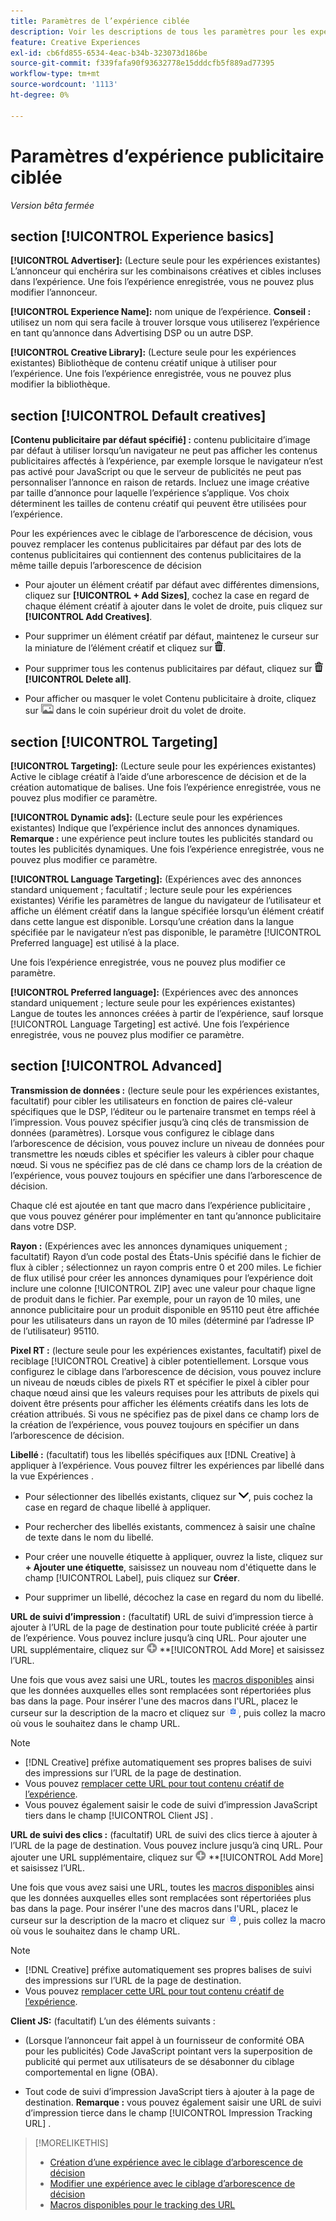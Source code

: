 ```yaml
---
title: Paramètres de l’expérience ciblée
description: Voir les descriptions de tous les paramètres pour les expériences publicitaires ciblées.
feature: Creative Experiences
exl-id: cb6fd855-6534-4eac-b34b-323073d186be
source-git-commit: f339fafa90f93632778e15dddcfb5f889ad77395
workflow-type: tm+mt
source-wordcount: '1113'
ht-degree: 0%

---
```


# Paramètres d’expérience publicitaire ciblée

*Version bêta fermée*

## section [!UICONTROL Experience basics]

**[!UICONTROL Advertiser]:** (Lecture seule pour les expériences existantes) L’annonceur qui enchérira sur les combinaisons créatives et cibles incluses dans l’expérience. Une fois l’expérience enregistrée, vous ne pouvez plus modifier l’annonceur.

**[!UICONTROL Experience Name]:** nom unique de l’expérience. **Conseil :** utilisez un nom qui sera facile à trouver lorsque vous utiliserez l’expérience en tant qu’annonce dans Advertising DSP ou un autre DSP.

**[!UICONTROL Creative Library]:** (Lecture seule pour les expériences existantes) Bibliothèque de contenu créatif unique à utiliser pour l’expérience. Une fois l’expérience enregistrée, vous ne pouvez plus modifier la bibliothèque.

## section [!UICONTROL Default creatives]

**\[Contenu publicitaire par défaut spécifié\] :** contenu publicitaire d’image par défaut à utiliser lorsqu’un navigateur ne peut pas afficher les contenus publicitaires affectés à l’expérience, par exemple lorsque le navigateur n’est pas activé pour JavaScript ou que le serveur de publicités ne peut pas personnaliser l’annonce en raison de retards. Incluez une image créative par taille d’annonce pour laquelle l’expérience s’applique. Vos choix déterminent les tailles de contenu créatif qui peuvent être utilisées pour l’expérience.<!-- In the legacy product, you selected the ad sizes for the experience, and then selected default images for each of those ad sizes. This feels a little wonky in that there isn't a distinct/obvious "Creative Sizes" setting to reference. -->

Pour les expériences avec le ciblage de l’arborescence de décision, vous pouvez remplacer les contenus publicitaires par défaut par des lots de contenus publicitaires qui contiennent des contenus publicitaires de la même taille depuis l’arborescence de décision<!-- verify -->

* Pour ajouter un élément créatif par défaut avec différentes dimensions, cliquez sur **[!UICONTROL + Add Sizes]**, cochez la case en regard de chaque élément créatif à ajouter dans le volet de droite, puis cliquez sur **[!UICONTROL Add Creatives]**.

* Pour supprimer un élément créatif par défaut, maintenez le curseur sur la miniature de l’élément créatif et cliquez sur ![Supprimer](/help/creative/assets/delete.png "Supprimer").

* Pour supprimer tous les contenus publicitaires par défaut, cliquez sur ![Supprimer](/help/creative/assets/delete.png "Supprimer") **[!UICONTROL Delete all]**.

* Pour afficher ou masquer le volet Contenu publicitaire à droite, cliquez sur ![Afficher/Masquer](/help/creative/assets/hide-show-creatives.png "Afficher/Masquer") dans le coin supérieur droit du volet de droite.

## section [!UICONTROL Targeting]

**[!UICONTROL Targeting]:** (Lecture seule pour les expériences existantes) Active le ciblage créatif à l’aide d’une arborescence de décision et de la création automatique de balises. Une fois l’expérience enregistrée, vous ne pouvez plus modifier ce paramètre.

**[!UICONTROL Dynamic ads]:** (Lecture seule pour les expériences existantes) Indique que l’expérience inclut des annonces dynamiques. **Remarque :** une expérience peut inclure toutes les publicités standard ou toutes les publicités dynamiques. Une fois l’expérience enregistrée, vous ne pouvez plus modifier ce paramètre.

**[!UICONTROL Language Targeting]:** (Expériences avec des annonces standard uniquement ; facultatif ; lecture seule pour les expériences existantes) Vérifie les paramètres de langue du navigateur de l’utilisateur et affiche un élément créatif dans la langue spécifiée lorsqu’un élément créatif dans cette langue est disponible. Lorsqu’une création dans la langue spécifiée par le navigateur n’est pas disponible, le paramètre [!UICONTROL Preferred language] est utilisé à la place.

Une fois l’expérience enregistrée, vous ne pouvez plus modifier ce paramètre.

**[!UICONTROL Preferred language]:** (Expériences avec des annonces standard uniquement ; lecture seule pour les expériences existantes) Langue de toutes les annonces créées à partir de l’expérience, sauf lorsque [!UICONTROL Language Targeting] est activé. Une fois l’expérience enregistrée, vous ne pouvez plus modifier ce paramètre.

## section [!UICONTROL Advanced]

**Transmission de données :** (lecture seule pour les expériences existantes, facultatif) pour cibler les utilisateurs en fonction de paires clé-valeur spécifiques que le DSP, l’éditeur ou le partenaire transmet en temps réel à l’impression. Vous pouvez spécifier jusqu’à cinq clés de transmission de données (paramètres). Lorsque vous configurez le ciblage dans l’arborescence de décision, vous pouvez inclure un niveau de données pour transmettre les nœuds cibles et spécifier les valeurs à cibler pour chaque nœud. Si vous ne spécifiez pas de clé dans ce champ lors de la création de l’expérience, vous pouvez toujours en spécifier une dans l’arborescence de décision.<!-- May move this to just within the decision tree.  -->

Chaque clé est ajoutée en tant que macro dans l’expérience publicitaire
, que vous pouvez générer pour implémenter en tant qu’annonce publicitaire dans votre DSP.

**Rayon :** (Expériences avec les annonces dynamiques uniquement ; facultatif) Rayon d’un code postal des États-Unis spécifié dans le fichier de flux à cibler ; sélectionnez un rayon compris entre 0 et 200 miles. Le fichier de flux utilisé pour créer les annonces dynamiques pour l’expérience doit inclure une colonne [!UICONTROL ZIP]<!-- or a user-named column mapped to a ZIP column --> avec une valeur pour chaque ligne de produit dans le fichier. Par exemple, pour un rayon de 10 miles, une annonce publicitaire pour un produit disponible en 95110 peut être affichée pour les utilisateurs dans un rayon de 10 miles (déterminé par l’adresse IP de l’utilisateur) 95110.

**Pixel RT :** (lecture seule pour les expériences existantes, facultatif) pixel de reciblage [!UICONTROL Creative] à cibler potentiellement. Lorsque vous configurez le ciblage dans l’arborescence de décision, vous pouvez inclure un niveau de nœuds cibles de pixels RT et spécifier le pixel à cibler pour chaque nœud ainsi que les valeurs requises pour les attributs de pixels qui doivent être présents pour afficher les éléments créatifs dans les lots de création attribués. Si vous ne spécifiez pas de pixel dans ce champ lors de la création de l’expérience, vous pouvez toujours en spécifier un dans l’arborescence de décision.<!-- May move this to just within the decision tree. -->

**Libellé :** <!-- should be "Labels" --> (facultatif) tous les libellés spécifiques aux [!DNL Creative] à appliquer à l’expérience. Vous pouvez filtrer les expériences par libellé dans la vue Expériences <!-- sic --> .

* Pour sélectionner des libellés existants, cliquez sur ![Bas](/help/creative/assets/chevron-down.png "Bas"), puis cochez la case en regard de chaque libellé à appliquer.

* Pour rechercher des libellés existants, commencez à saisir une chaîne de texte dans le nom du libellé.

* Pour créer une nouvelle étiquette à appliquer, ouvrez la liste, cliquez sur **+ Ajouter une étiquette**, saisissez un nouveau nom d&#39;étiquette dans le champ [!UICONTROL Label], puis cliquez sur **Créer**.

* Pour supprimer un libellé, décochez la case en regard du nom du libellé.

**URL de suivi d’impression :** (facultatif) URL de suivi d’impression tierce à ajouter à l’URL de la page de destination pour toute publicité créée à partir de l’expérience. Vous pouvez inclure jusqu’à cinq URL. Pour ajouter une URL supplémentaire, cliquez sur ![icône](/help/creative/assets/create.png) **[!UICONTROL Add More] et saisissez l’URL.

Une fois que vous avez saisi une URL, toutes les [macros disponibles](/help/creative/creative-macros.md) ainsi que les données auxquelles elles sont remplacées sont répertoriées plus bas dans la page. Pour insérer l&#39;une des macros dans l&#39;URL, placez le curseur sur la description de la macro et cliquez sur ![Copier dans le presse-papiers](/help/creative/assets/copy-to-clipboard.png "Copier dans le presse-papiers"), puis collez la macro où vous le souhaitez dans le champ URL.

>[!NOTE]
>
>* [!DNL Creative] préfixe automatiquement ses propres balises de suivi des impressions sur l’URL de la page de destination.
>* Vous pouvez [remplacer cette URL pour tout contenu créatif de l’expérience](experience-tracking-urls-targeting.md).
>* Vous pouvez également saisir le code de suivi d’impression JavaScript tiers dans le champ [!UICONTROL Client JS] .

**URL de suivi des clics :** (facultatif) URL de suivi des clics tierce à ajouter à l’URL de la page de destination. Vous pouvez inclure jusqu’à cinq URL. Pour ajouter une URL supplémentaire, cliquez sur ![icône](/help/creative/assets/create.png) **[!UICONTROL Add More] et saisissez l’URL.

Une fois que vous avez saisi une URL, toutes les [macros disponibles](/help/creative/creative-macros.md) ainsi que les données auxquelles elles sont remplacées sont répertoriées plus bas dans la page. Pour insérer l&#39;une des macros dans l&#39;URL, placez le curseur sur la description de la macro et cliquez sur ![Copier dans le presse-papiers](/help/creative/assets/copy-to-clipboard.png "Copier dans le presse-papiers"), puis collez la macro où vous le souhaitez dans le champ URL.

>[!NOTE]
>
>* [!DNL Creative] préfixe automatiquement ses propres balises de suivi des impressions sur l’URL de la page de destination.
>* Vous pouvez [remplacer cette URL pour tout contenu créatif de l’expérience](experience-tracking-urls-targeting.md).

**Client JS:** (facultatif) L’un des éléments suivants :

* (Lorsque l’annonceur fait appel à un fournisseur de conformité OBA pour les publicités) Code JavaScript pointant vers la superposition de publicité qui permet aux utilisateurs de se désabonner du ciblage comportemental en ligne (OBA).

* Tout code de suivi d’impression JavaScript tiers à ajouter à la page de destination. **Remarque :** vous pouvez également saisir une URL de suivi d’impression tierce dans le champ [!UICONTROL Impression Tracking URL] .

>[!MORELIKETHIS]
>
>* [Création d’une expérience avec le ciblage d’arborescence de décision](experience-create-targeting.md)
>* [Modifier une expérience avec le ciblage d’arborescence de décision](experience-edit-targeting.md)
>* [Macros disponibles pour le tracking des URL](/help/creative/creative-macros.md)
